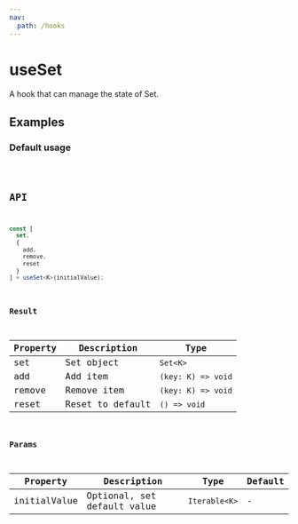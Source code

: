 ```yaml
---
nav:
  path: /hooks
---
```


# useSet

A hook that can manage the state of Set.

## Examples

### Default usage

<code src="./demo/demo1.tsx" />

## API

```typescript
const [
  set,
  {
    add,
    remove,
    reset
  }
] = useSet<K>(initialValue);
```

### Result

| Property | Description      | Type               |
| -------- | ---------------- | ------------------ |
| set      | Set object       | `Set<K>`           |
| add      | Add item         | `(key: K) => void` |
| remove   | Remove item      | `(key: K) => void` |
| reset    | Reset to default | `() => void`       |

### Params

| Property     | Description                 | Type          | Default |
| ------------ | --------------------------- | ------------- | ------- |
| initialValue | Optional, set default value | `Iterable<K>` | -       |
